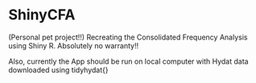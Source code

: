 # ShinyCFA
(Personal pet project!!) Recreating the Consolidated Frequency Analysis using Shiny R. Absolutely no warranty!!

Also, currently the App should be run on local computer with Hydat data downloaded using tidyhydat{}
